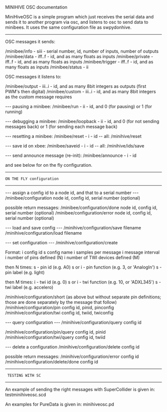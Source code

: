 MINIHIVE OSC documentation

MiniHiveOSC is a simple program which just receives the serial data and sends it to another program via osc, and listens to osc to send data to minibees.
It uses the same configuration file as swpydonhive.

---------------------------------
OSC messages it sends:

/minibee/info   - siii   - serial number, id, number of inputs, number of outputs
/minibee/data   - iff..f - id, and as many floats as inputs
/minibee/private   - iff..f - id, and as many floats as inputs
/minibee/trigger   - iff..f - id, and as many floats as inputs
/minibee/status - ii

OSC messages it listens to:

/minibee/output - iii..i - id, and as many 8bit integers as outputs (first PWM's then digital)
/minibee/custom - iii..i - id, and as many 8bit integers as the custom message requires

--- pausing a minibee:
/minibee/run - ii - id, and 0 (for pausing) or 1 (for running)

--- debugging a minibee:
/minibee/loopback - ii - id, and 0 (for not sending messages back) or 1 (for sending each message back)

--- resetting a minibee:
/minibee/reset - i - id
-- all:
/minihive/reset

--- save id on xbee:
/minibee/saveid - i - id
-- all:
/minihive/ids/save

--- send announce message (re-init):
/minibee/announce - i - id




and see below for on the fly configuration.

---------------------------------
    ON THE FLY configuration
---------------------------------

--- assign a config id to a node id, and that to a serial number ---
/minibee/configuration node id, config id, serial number (optional)

possible return messages:
/minibee/configuration/done node id, config id, serial number (optional)
/minibee/configuration/error node id, config id, serial number (optional)


--- load and save config ---
/minihive/configuration/save filename
/minihive/configuration/load filename

--- set configuration ---
/minihive/configuration/create

Format:
i config id
s config name
i samples per message
i message interval
i number of pins defined (N)
i number of TWI devices defined (M)

then N times:
  s      - pin id (e.g. A0)
  s or i - pin function (e.g. 3, or 'AnalogIn')
  s      - pin label (e.g. light)

then M times:
  i      - twi id (e.g. 0)
  s or i - twi function (e.g. 10, or 'ADXL345')
  s      - twi label (e.g. accelero)

/minihive/configuration/short (as above but without separate pin definitions; those are done separately by the message that follow)
/minihive/configuration/pin config id, pinid, pinconfig
/minihive/configuration/twi config id, twiid, twiconfig

--- query configuration ---
/minihive/configuration/query config id

/minihive/configuration/pin/query config id, pinid
/minihive/configuration/twi/query config id, twiid



--- delete a configuration
/minihive/configuration/delete config id

  possible return messages:
    /minihive/configuration/error config id
    /minihive/configuration/delete/done config id

-----------------------------
     TESTING WITH SC
-----------------------------
An example of sending the right messages with SuperCollider is given in:
testminihiveosc.scd

An examples for PureData is given in:
minihiveosc.pd

